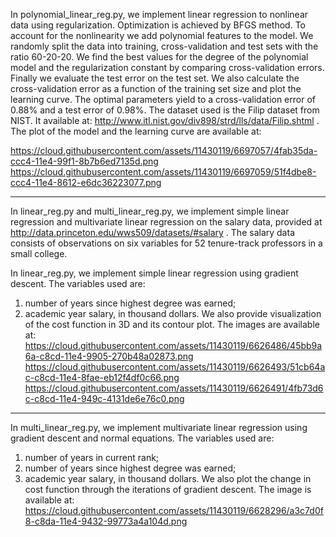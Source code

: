 In polynomial_linear_reg.py, we implement linear regression to nonlinear data using regularization. Optimization is achieved by BFGS method. To account for the nonlinearity we add polynomial features to the model. We randomly split the data into training, cross-validation and test sets with the ratio 60-20-20. We find the best values for the degree of the polynomial model and the regularization constant by comparing cross-validation errors. Finally we evaluate the test error on the test set. We also calculate the cross-validation error as a function of the training set size and plot the learning curve. The optimal parameters yield to a cross-validation error of 0.88% and a test error of 0.98%. The dataset used is the Filip dataset from NIST. It available at: http://www.itl.nist.gov/div898/strd/lls/data/Filip.shtml . The plot of the model and the learning curve are available at:

https://cloud.githubusercontent.com/assets/11430119/6697057/4fab35da-ccc4-11e4-99f1-8b7b6ed7135d.png
https://cloud.githubusercontent.com/assets/11430119/6697059/51f4dbe8-ccc4-11e4-8612-e6dc36223077.png

***************************

In linear_reg.py and multi_linear_reg.py, we implement simple linear regression and multivariate linear regression on the salary data, provided at http://data.princeton.edu/wws509/datasets/#salary .
The salary data consists of observations on six variables for 52 tenure-track professors in a small college.

In linear_reg.py, we implement simple linear regression using gradient descent. The variables used are:
1) number of years since highest degree was earned;
2) academic year salary, in thousand dollars. 
We also provide visualization of the cost function in 3D and its contour plot. The images are available at:
https://cloud.githubusercontent.com/assets/11430119/6626486/45bb9a6a-c8cd-11e4-9905-270b48a02873.png
https://cloud.githubusercontent.com/assets/11430119/6626493/51cb64ac-c8cd-11e4-8fae-eb12f4df0c66.png
https://cloud.githubusercontent.com/assets/11430119/6626491/4fb73d6c-c8cd-11e4-949c-4131de6e76c0.png

****************************

In multi_linear_reg.py, we implement multivariate linear regression using gradient descent and normal equations. 
The variables used are:
1) number of years in current rank;
2) number of years since highest degree was earned;
3) academic year salary, in thousand dollars. 
We also plot the change in cost function through the iterations of gradient descent. The image is available at:
https://cloud.githubusercontent.com/assets/11430119/6628296/a3c7d0f8-c8da-11e4-9432-99773a4a104d.png

